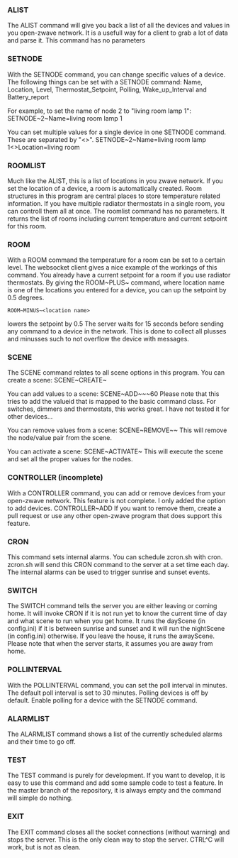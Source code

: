 ### ALIST
The ALIST command will give you back a list of all the devices and values in you open-zwave network.
It is a usefull way for a client to grab a lot of data and parse it.
This command has no parameters

### SETNODE
With the SETNODE command, you can change specific values of a device.
The following things can be set with a SETNODE command:
	Name, Location, Level, Thermostat_Setpoint, Polling, Wake_up_Interval and Battery_report

For example, to set the name of node 2 to "living room lamp 1":
	SETNODE~2~Name=living room lamp 1

You can set multiple values for a single device in one SETNODE command. These are separated by "<>".
	SETNODE~2~Name=living room lamp 1<>Location=living room

### ROOMLIST
Much like the ALIST, this is a list of locations in you zwave network.
If you set the location of a device, a room is automatically created.
Room structures in this program are central places to store temperature related information.
If you have multiple radiator thermostats in a single room, you can controll them all at once.
The roomlist command has no parameters.
It returns the list of rooms including current temperature and current setpoint for this room.

### ROOM
With a ROOM command the temperature for a room can be set to a certain level.
The websocket client gives a nice example of the workings of this command.
You already have a current setpoint for a room if you use radiator thermostats.
By giving the
	ROOM~PLUS~<location name>
command, where location name is one of the locations you entered for a device, you can up the setpoint by 0.5 degrees.

	ROOM~MINUS~<location name>
lowers the setpoint by 0.5
The server waits for 15 seconds before sending any command to a device in the network.
This is done to collect all plusses and minusses such to not overflow the device with messages.

### SCENE
The SCENE command relates to all scene options in this program.
You can create a scene:
	SCENE~CREATE~<scene name>

You can add values to a scene:
	SCENE~ADD~<scene name>~<node id>~60
Please note that this tries to add the valueid that is mapped to the basic command class.
For switches, dimmers and thermostats, this works great.
I have not tested it for other devices...

You can remove values from a scene:
	SCENE~REMOVE~<scene name>~<node id>
This will remove the node/value pair from the scene.

You can activate a scene:
	SCENE~ACTIVATE~<scene name>
This will execute the scene and set all the proper values for the nodes.

### CONTROLLER (incomplete)
With a CONTROLLER command, you can add or remove devices from your open-zwave network.
This feature is not complete.
I only added the option to add devices.
	CONTROLLER~ADD
If you want to remove them, create a pull request or use any other open-zwave program that does support this feature.

### CRON
This command sets internal alarms.
You can schedule zcron.sh with cron.
zcron.sh will send this CRON command to the server at a set time each day.
The internal alarms can be used to trigger sunrise and sunset events.

### SWITCH
The SWITCH command tells the server you are either leaving or coming home.
It will invoke CRON if it is not run yet to know the current time of day and what scene to run when you get home.
It runs the dayScene (in config.ini) if it is between sunrise and sunset and it will run the nightScene (in config.ini) otherwise.
If you leave the house, it runs the awayScene.
Please note that when the server starts, it assumes you are away from home.

### POLLINTERVAL
With the POLLINTERVAL command, you can set the poll interval in minutes.
The default poll interval is set to 30 minutes.
Polling devices is off by default.
Enable polling for a device with the SETNODE command.

### ALARMLIST
The ALARMLIST command shows a list of the currently scheduled alarms and their time to go off.

### TEST
The TEST command is purely for development.
If you want to develop, it is easy to use this command and add some sample code to test a feature.
In the master branch of the repository, it is always empty and the command will simple do nothing.

### EXIT
The EXIT command closes all the socket connections (without warning) and stops the server.
This is the only clean way to stop the server.
CTRL^C will work, but is not as clean.